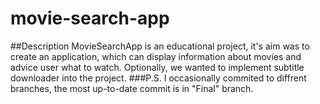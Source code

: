 # movie-search-app
##Description
MovieSearchApp is an educational project, it's aim was to create an application, which can display information about movies and advice user what to watch. Optionally, we wanted to implement subtitle downloader into the project.
###P.S.
I occasionally commited to diffrent branches, the most up-to-date commit is in "Final" branch.
